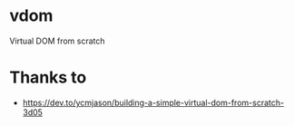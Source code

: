 # vdom
Virtual DOM from scratch

# Thanks to
- https://dev.to/ycmjason/building-a-simple-virtual-dom-from-scratch-3d05
